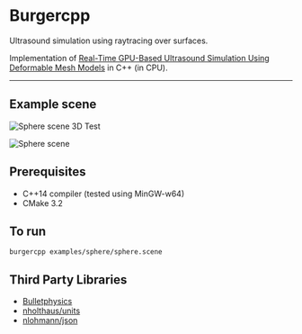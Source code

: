 # Burgercpp

Ultrasound simulation using raytracing over surfaces.

Implementation of [Real-Time GPU-Based Ultrasound Simulation Using Deformable Mesh Models](http://sci-hub.cc/10.1109/tmi.2012.2234474) in C++ (in CPU).

---

## Example scene

![Sphere scene 3D](http://i.imgur.com/b8Acetb.png)
Test

![Sphere scene](http://i.imgur.com/OhOPUp3.png)

## Prerequisites
- C++14 compiler (tested using MinGW-w64)
- CMake 3.2

## To run
    burgercpp examples/sphere/sphere.scene

## Third Party Libraries
- [Bulletphysics](https://github.com/bulletphysics/bullet3)
- [nholthaus/units](https://github.com/nholthaus/units)
- [nlohmann/json](https://github.com/nlohmann/json)
